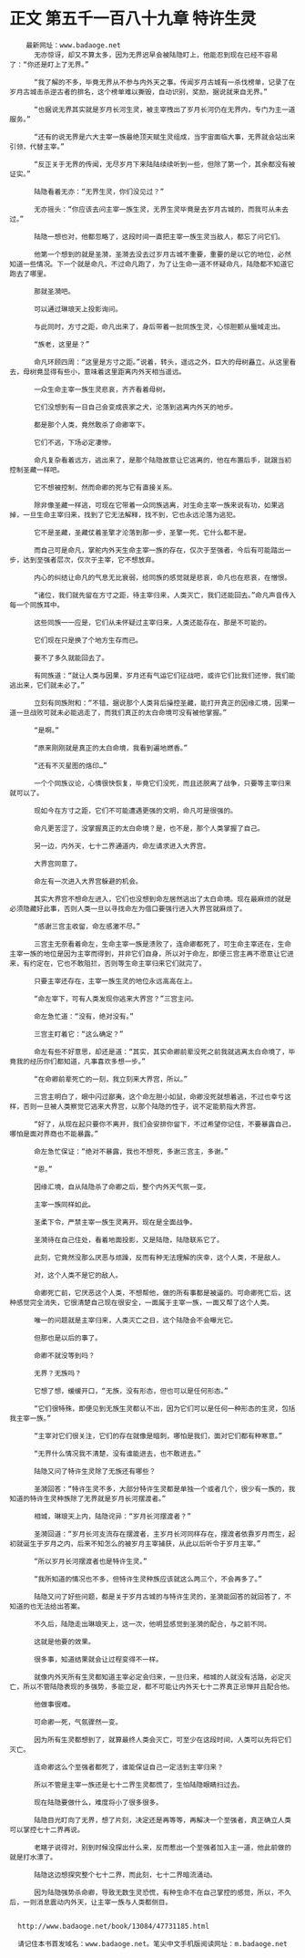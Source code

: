# 正文 第五千一百八十九章 特许生灵
        最新网址：www.badaoge.net
          无亦惊讶，却又不算太多，因为无界迟早会被陆隐盯上，他能忍到现在已经不容易了：“你还是盯上了无界。”
      
          “我了解的不多，毕竟无界从不参与内外天之事。传闻岁月古城有一杀伐榜单，记录了在岁月古城击杀逆古者的排名，这个榜单难以撕毁，自动识别，奖励，据说就来自无界。”
      
          “也据说无界其实就是岁月长河生灵，被主宰拽出了岁月长河仍在无界内，专门为主一道服务。”
      
          “还有的说无界是六大主宰一族最绝顶天赋生灵组成，当宇宙面临大事，无界就会站出来引领，代替主宰。”
      
          “反正关于无界的传闻，无尽岁月下来陆陆续续听到一些，但除了第一个，其余都没有被证实。”
      
          陆隐看着无亦：“无界生灵，你们没见过？”
      
          无亦摇头：“你应该去问主宰一族生灵，无界生灵毕竟是去岁月古城的，而我可从未去过。”
      
          陆隐一想也对，他都忽略了，这段时间一直把主宰一族生灵当敌人，都忘了问它们。
      
          他第一个想到的就是圣漪，圣漪去没去过岁月古城不重要，重要的是以它的地位，必然知道一些情况。下一个就是命凡，不过命凡跑了，为了让生命一道不怀疑命凡，陆隐都不知道它跑去了哪里。
      
          那就圣漪吧。
      
          可以通过琳琅天上投影询问。
      
          与此同时，方寸之距，命凡出来了，身后带着一批同族生灵，心惊胆颤从蜃域走出。
      
          “族老，这里是？”
      
          命凡环顾四周：“这里是方寸之距。”说着，转头，遥远之外，巨大的母树矗立。从这里看去，母树竟显得有些小，意味着这里距离内外天相当遥远。
      
          一众生命主宰一族生灵悲哀，齐齐看着母树。
      
          它们没想到有一日自己会变成丧家之犬，沦落到逃离内外天的地步。
      
          都是那个人类，竟然敢杀了命卿宰下。
      
          它们不逃，下场必定凄惨。
      
          命凡复杂看着远方，逃出来了，是那个陆隐故意让它逃离的，他在布置后手，就跟当初控制圣藏一样吧。
      
          它不想被控制，然而命卿的死与它有直接关系。
      
          除非像圣藏一样逃，可现在它带着一众同族逃离，对生命主宰一族来说有功，如果逃掉，一旦生命主宰归来，找到了它无法解释，找不到，它也永远沦落为逃犯。
      
          它不是圣藏，圣藏仗着圣擎才沦落到那一步，圣擎一死，它什么都不是。
      
          而自己可是命凡，掌舵内外天生命主宰一族的存在，仅次于至强者，今后有可能踏出一步，达到至强者层次，仅次于主宰，它不想放弃。
      
          内心的纠结让命凡的气息无比衰弱，给同族的感觉就是悲哀，命凡也在悲哀，在憎恨。
      
          “诸位，我们就先留在方寸之距，待主宰归来，人类灭亡，我们还能回去。”命凡声音传入每一个同族耳中。
      
          这些同族一一应是，它们从未怀疑过主宰归来，人类还能存在，那是不可能的。
      
          它们现在只是换了个地方生存而已。
      
          要不了多久就能回去了。
      
          有同族道：“就让人类与因果，岁月还有气运它们征战吧，或许它们比我们还惨，我们能逃出来，它们就未必了。”
      
          立刻有同族附和：“不错，据说那个人类背后操控圣藏，能打开真正的因缘汇境，因果一道一旦战败可就未必能逃走了，而我们真正的太白命境可没有被他掌握。”
      
          “是啊。”
      
          “原来刚刚就是真正的太白命境，我看到遍地燃香。”
      
          “还有不灭星图的烙印…”
      
          一个个同族议论，心情很快恢复，毕竟它们没死，而且还脱离了战争，只要等主宰归来就可以了。
      
          现如今在方寸之距，它们不可能遭遇更强的文明，命凡可是很强的。
      
          命凡更苦涩了，没掌握真正的太白命境？是，也不是，那个人类掌握了自己。
      
          另一边，内外天，七十二界通道内，命左请求进入大界宫。
      
          大界宫同意了。
      
          命左有一次进入大界宫躲避的机会。
      
          其实大界宫不想命左进入，它们也没想到命左居然逃出了太白命境。现在最麻烦的就是必须隐藏好此事，否则人类一旦以寻找命左为借口要强行进入大界宫就麻烦了。
      
          “感谢三宫主收留，命左感激不尽。”
      
          三宫主无奈看着命左，生命主宰一族是溃败了，连命卿都死了，可生命主宰还在，生命主宰一族的地位是因为主宰而得到，并非它们自身，所以对于命左，即便三宫主再不愿意让它进来，有约定在，它也不敢阻拦，否则等生命主宰归来它们就完了。
      
          只要主宰还存在，主宰一族生灵的地位永远高高在上。
      
          “命左宰下，可有人类发现你逃来大界宫？”三宫主问。
      
          命左急忙道：“没有，绝对没有。”
      
          三宫主盯着它：“这么确定？”
      
          命左有些不好意思，却还是道：“其实，其实命卿前辈没死之前我就逃离太白命境了，毕竟我的经历你们都知道，凡事喜欢多想一步。”
      
          “在命卿前辈死亡的一刻，我立刻来大界宫，所以。”
      
          三宫主明白了，眼中闪过鄙夷，这个命左胆小如鼠，命卿没死就想着逃，不过也幸亏这样，否则一旦被人类察觉它逃来大界宫，以那个陆隐的性子，说不定能箭指大界宫。
      
          “好了，从现在起只要你不离开，我们会安排你留下，不过希望你记住，不要暴露自己，哪怕是面对界商也不能暴露。”
      
          命左急忙保证：“绝对不暴露，我也不想死，多谢三宫主，多谢。”
      
          “恩。”
      
          因缘汇境，自从陆隐杀了命卿之后，整个内外天气氛一变。
      
          主宰一族同样如此。
      
          圣柔下令，严禁主宰一族生灵离开。现在是全面战争。
      
          圣漪待在自己住处，看着地面投影，又是陆隐，陆隐联系它了。
      
          此刻，它竟然没那么厌恶与烦躁，反而有种无法理解的庆幸，这个人类，不是敌人。
      
          对，这个人类不是它的敌人。
      
          命卿死亡前，它厌恶这个人类，不想帮他，做的所有事都是被逼的。可命卿死亡后，这种感觉完全消失，它很清楚自己现在很安全，一面属于主宰一族，一面又帮了这个人类。
      
          唯一的问题就是主宰归来，人类灭亡之日，这个陆隐会不会曝光它。
      
          但那也是以后的事了。
      
          命卿不就没等到吗？
      
          无界？无族吗？
      
          它想了想，缓缓开口，“无族，没有形态，但也可以是任何形态。”
      
          “它们很特殊，即便见到无族生灵都认不出，因为它们可以是任何一种形态的生灵，包括我主宰一族。”
      
          “主宰对它们很关注，它们的存在就像是暗刺，哪怕是我们，面对它们都有种寒意。”
      
          “无界什么情况我不清楚，没有谁能进去，也不敢进去。”
      
          陆隐又问了特许生灵除了无族还有哪些？
      
          圣漪回答：“特许生灵不多，大部分特许生灵都是单独一个或者几个，很少有一族的，我知道的特许生灵种族除了无界就是岁月长河摆渡者。”
      
          相城，琳琅天上内，陆隐诧异：“岁月长河摆渡者？”
      
          圣漪回道：“岁月长河支流存在摆渡者，主岁月长河同样存在，摆渡者依靠岁月而生，起初就诞生于岁月之内，后来不知怎么的被岁月主宰捕获，从此以后听令于岁月主宰。”
      
          “所以岁月长河摆渡者也是特许生灵。”
      
          “我所知道的情况也不多，但特许生灵种族应该就这么两三个，不会再多了。”
      
          陆隐又问了好些问题，都是关于岁月古城的与特许生灵的，圣漪能回答的就回答了，不知道的也无法给出答案。
      
          不久后，陆隐走出琳琅天上，这一次，他明显感觉到圣漪的配合，与之前不同。
      
          这就是他要的效果。
      
          很多事，知道结果就会让过程变得不一样。
      
          就像内外天所有生灵都知道主宰必定会归来，一旦归来，相城的人就没有活路，必定灭亡，所以不管陆隐表现的多强势，多能立足，都不可能让内外天七十二界真正忌惮并且配合他。
      
          他做事很难。
      
          可命卿一死，气氛骤然一变。
      
          因为所有生灵都想到了，就算最终人类会灭亡，可至少在这段时间，人类可以先将它们灭亡。
      
          连命卿这么个至强者都死了，谁能保证自己一定活到主宰归来？
      
          所以不管是主宰一族还是七十二界生灵都慌了，生怕陆隐眼睛扫过去。
      
          现在陆隐要做什么，难度将小了很多很多。
      
          陆隐目光盯向了无界，想了片刻，决定还是再等等，再解决一个至强者，真正确立人类可以掌控七十二界再说。
      
          老瞎子说得对，别到时候没探出什么来，反而惹出一个至强者加入主一道，他此前做的就是打水漂了。
      
          陆隐这边想探究整个七十二界，而此刻，七十二界暗流涌动。
      
          因为陆隐强势杀命卿，导致无数生灵恐慌，有种生命不在自己掌控的感觉，所以，不久后，一则消息震动内外天，让主宰一族与人类都侧目。
      
      
      http://www.badaoge.net/book/13084/47731185.html
      
      请记住本书首发域名：www.badaoge.net。笔尖中文手机版阅读网址：m.badaoge.net